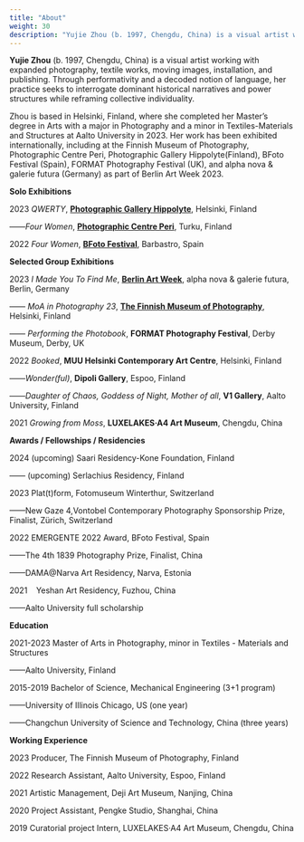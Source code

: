 ```yaml
---
title: "About"
weight: 30
description: "Yujie Zhou (b. 1997, Chengdu, China) is a visual artist working with  photography, textiles, moving images, performance, and publishing. Zhou is based in Helsinki, Finland, where she completed her Master’s degree in Arts with a major in Photography and a minor in Textiles-Materials and Structures at Aalto University in 2023. Her work has been exhibited internationally, including at the Finnish Museum of Photography, Photographic Centre Peri, Photographic Gallery Hippolyte(Finland), BFoto Festival (Spain), FORMAT Photography Festival (UK), and alpha nova & galerie futura (Germany) as part of Berlin Art Week 2023. instagram:@yujie.jpg"
---
```



**Yujie Zhou** (b. 1997, Chengdu, China) is a visual artist working with expanded photography, textile works, moving images, installation, and publishing. Through performativity and a decoded notion of language, her practice seeks to interrogate dominant historical narratives and power structures while reframing collective individuality. 

Zhou is based in Helsinki, Finland, where she completed her Master’s degree in Arts with a major in Photography and a minor in Textiles-Materials and Structures at Aalto University in 2023. Her work has been exhibited internationally, including at the Finnish Museum of Photography, Photographic Centre Peri, Photographic Gallery Hippolyte(Finland), BFoto Festival (Spain), FORMAT Photography Festival (UK), and alpha nova & galerie futura (Germany) as part of Berlin Art Week 2023.


**Solo Exhibitions**

2023 *QWERTY*, [**Photographic Gallery Hippolyte**](https://hippolyte.fi/en/nayttely/yujie-zhou/), Helsinki, Finland

––––*Four Women*, [**Photographic Centre Peri**](https://valokuvakeskusperi.fi/yujie-zhou-four-women-131-122), Turku, Finland

2022	*Four Women*, [**BFoto Festival**](https://www.bfoto.org/trabajos/yujie-zhou/), Barbastro, Spain


 **Selected Group Exhibitions**

2023 *I Made You To Find Me*, [**Berlin Art Week**](https://berlinartweek.de/en/event/i-made-you-to-find-me/42dc209a-a8f1-4299-9d65-23562a97c3f3/?t=vernissage), alpha nova & galerie futura, Berlin, Germany

–––– *MoA in Photography 23*, [**The Finnish Museum of Photography**](https://www.valokuvataiteenmuseo.fi/en/exhibitions/moa-photography-23), Helsinki, Finland

–––– *Performing the Photobook*, **FORMAT Photography Festival**, Derby Museum, Derby, UK

2022	*Booked*, **MUU Helsinki Contemporary Art Centre**, Helsinki, Finland

––––*Wonder(ful)*, **Dipoli Gallery**, Espoo, Finland

––––*Daughter of Chaos, Goddess of Night, Mother of all*, **V1 Gallery**, Aalto University, Finland

2021	*Growing from Moss*, **LUXELAKES·A4 Art Museum**, Chengdu, China

**Awards / Fellowships / Residencies**

2024	(upcoming) Saari Residency-Kone Foundation, Finland     

–––– (upcoming) Serlachius Residency, Finland

2023	Plat(t)form, Fotomuseum Winterthur, Switzerland

––––New Gaze 4,Vontobel Contemporary Photography Sponsorship Prize, Finalist, Zürich, Switzerland

2022	EMERGENTE 2022 Award, BFoto Festival, Spain

––––The 4th 1839 Photography Prize, Finalist, China

––––DAMA@Narva Art Residency, Narva, Estonia

2021    Yeshan Art Residency, Fuzhou, China

––––Aalto University full scholarship

**Education**

2021-2023	Master of Arts in Photography, minor in Textiles - Materials and Structures

––––Aalto University, Finland

2015-2019	Bachelor of Science, Mechanical Engineering (3+1 program)

––––University of Illinois Chicago, US (one year)

––––Changchun University of Science and Technology, China (three years)

**Working Experience**

2023    Producer, The Finnish Museum of Photography, Finland 

2022	Research Assistant, Aalto University, Espoo, Finland

2021	Artistic Management, Deji Art Museum, Nanjing, China

2020	Project Assistant, Pengke Studio, Shanghai, China

2019	Curatorial project Intern, LUXELAKES·A4 Art Museum, Chengdu, China
          

